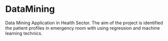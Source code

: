# DataMining
Data Mining Application in Health Sector. The aim of the project is identified the patient profiles in emergency room with using regression and machine learning technics.
